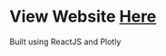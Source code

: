 # View Website [Here](https://borisjancic.github.io/Heat-Equation/)

Built using ReactJS and Plotly
